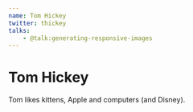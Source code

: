```yaml
---
name: Tom Hickey
twitter: thickey
talks:
    - @talk:generating-responsive-images
---
```


# Tom Hickey

Tom likes kittens, Apple and computers (and Disney).

